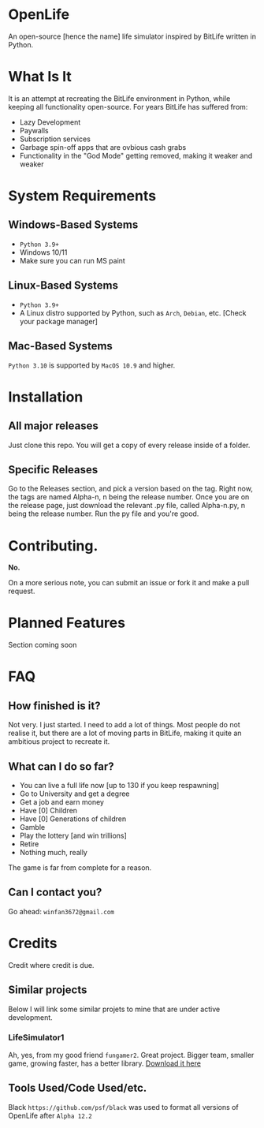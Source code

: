 # OpenLife
An open-source [hence the name] life simulator inspired by BitLife written in Python.
# What Is It
It is an attempt at recreating the BitLife environment in Python, while keeping all functionality open-source. 
For years BitLife has suffered from:
- Lazy Development
- Paywalls
- Subscription services
- Garbage spin-off apps that are ovbious cash grabs
- Functionality in the "God Mode" getting removed, making it weaker and weaker
# System Requirements
## Windows-Based Systems
- `Python 3.9+`
- Windows 10/11
- Make sure you can run MS paint
## Linux-Based Systems
- `Python 3.9+`
- A  Linux distro supported by Python, such as `Arch`, `Debian`, etc. [Check your package manager]
## Mac-Based Systems
`Python 3.10` is supported by `MacOS 10.9` and higher. 
# Installation
## All major releases
Just clone this repo. You will get a copy of every release inside of a folder. 
## Specific Releases
Go to the Releases section, and pick a version based on the tag. Right now, the tags are named Alpha-n, n being the release number. 
Once you are on the release page, just download the relevant .py file, called Alpha-n.py, n being the release number.
Run the py file and you're good.
# Contributing.
**No.**

On a more serious note, you can submit an issue or fork it and make a pull request.
# Planned Features
Section coming soon
# FAQ
## How finished is it?
Not very. I just started. I need to add a lot of things.
Most people do not realise it, but there are a lot of moving parts in BitLife, making it quite an ambitious project to recreate it.
## What can I do so far?
- You can live a full life now [up to 130 if you keep respawning]
- Go to University and get a degree
- Get a job and earn money
- Have [0] Children
- Have [0] Generations of children
- Gamble
- Play the lottery [and win trillions]
- Retire
- Nothing much, really

The game is far from complete for a reason.
## Can I contact you?
Go ahead:
`winfan3672@gmail.com`
# Credits
Credit where credit is due.
## Similar projects
Below I will link some similar projets to mine that are under active development.

### LifeSimulator1
Ah, yes, from my good friend `fungamer2`. Great project. Bigger team, smaller game, growing faster, has a better library.
[Download it here](https://github.com/fungamer2-2/Life-Simulator1)

## Tools Used/Code Used/etc.
Black `https://github.com/psf/black` was used to format all versions of OpenLife after `Alpha 12.2`
